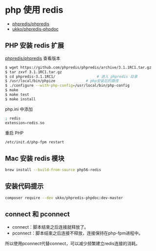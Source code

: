 # php 使用 redis

* [phpredis/phpredis](https://github.com/phpredis/phpredis)
* [ukko/phpredis-phpdoc](https://github.com/ukko/phpredis-phpdoc)

## PHP 安装 redis 扩展

[phpredis/phpredis](https://github.com/phpredis/phpredis/releases) 查看版本

```sh
$ wget https://github.com/phpredis/phpredis/archive/3.1.1RC1.tar.gz
$ tar zxvf 3.1.1RC1.tar.gz
$ cd phpredis-3.1.1RC1/                   # 进入 phpredis 目录
$ /usr/local/bin/phpize              # php安装后的路径
$ ./configure --with-php-config=/usr/local/bin/php-config
$ make
$ make test
$ make install
```

php.ini 中添加

```PHP
; redis
extension=redis.so
```

重启 PHP

```sh
/etc/init.d/php-fpm restart
```

## Mac 安装 redis 模块

```sh
brew install --build-from-source php56-redis
```

## 安装代码提示

```sh
composer require --dev ukko/phpredis-phpdoc:dev-master
```

## connect 和 pconnect

* connect：脚本结束之后连接就释放了。
* pconnect：脚本结束之后连接不释放，连接保持在php-fpm进程中。

 所以使用pconnect代替connect，可以减少频繁建立redis连接的消耗。
